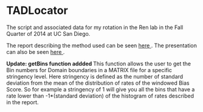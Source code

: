 TADLocator
==========

The script and associated data for my rotation in the Ren lab in the Fall Quarter of 2014 at UC San Diego.

The report describing the method used can be seen <a href='https://drive.google.com/file/d/0B6aRfRgg95OGemNGcVU0SDRDaGs/view?usp=sharing'>here </a>.
The presentation can also be seen <a href='https://drive.google.com/file/d/0B6aRfRgg95OGUjBXa1lMbkpnOEU/view?usp=sharing'> here </a>.

<b> Update: getBins function addded </b>
This function allows the user to get the Bin numbers for Domain boundaries in a MATRIX file for a specific stringency level.
Here stringency is defined as the number of standard deviation from the mean of the distribution of rates of the windowed Bias Score.
So for example a stringency of 1 will give you all the bins that have a rate lower than -1*(standard deviation) of the histogram
of rates described in the report.

